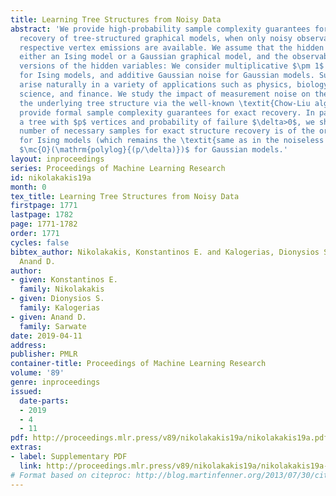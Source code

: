 ```yaml
---
title: Learning Tree Structures from Noisy Data
abstract: 'We provide high-probability sample complexity guarantees for exact structure
  recovery of tree-structured graphical models, when only noisy observations of the
  respective vertex emissions are available. We assume that the hidden variables follow
  either an Ising model or a Gaussian graphical model, and the observables are noise-corrupted
  versions of the hidden variables: We consider multiplicative $\pm 1$ binary noise
  for Ising models, and additive Gaussian noise for Gaussian models. Such hidden models
  arise naturally in a variety of applications such as physics, biology, computer
  science, and finance. We study the impact of measurement noise on the task of learning
  the underlying tree structure via the well-known \textit{Chow-Liu algorithm} and
  provide formal sample complexity guarantees for exact recovery. In particular, for
  a tree with $p$ vertices and probability of failure $\delta>0$, we show that the
  number of necessary samples for exact structure recovery is of the order of $\mc{O}(\log(p/\delta))$
  for Ising models (which remains the \textit{same as in the noiseless case}), and
  $\mc{O}(\mathrm{polylog}{(p/\delta)})$ for Gaussian models.'
layout: inproceedings
series: Proceedings of Machine Learning Research
id: nikolakakis19a
month: 0
tex_title: Learning Tree Structures from Noisy Data
firstpage: 1771
lastpage: 1782
page: 1771-1782
order: 1771
cycles: false
bibtex_author: Nikolakakis, Konstantinos E. and Kalogerias, Dionysios S. and Sarwate,
  Anand D.
author:
- given: Konstantinos E.
  family: Nikolakakis
- given: Dionysios S.
  family: Kalogerias
- given: Anand D.
  family: Sarwate
date: 2019-04-11
address: 
publisher: PMLR
container-title: Proceedings of Machine Learning Research
volume: '89'
genre: inproceedings
issued:
  date-parts:
  - 2019
  - 4
  - 11
pdf: http://proceedings.mlr.press/v89/nikolakakis19a/nikolakakis19a.pdf
extras:
- label: Supplementary PDF
  link: http://proceedings.mlr.press/v89/nikolakakis19a/nikolakakis19a-supp.pdf
# Format based on citeproc: http://blog.martinfenner.org/2013/07/30/citeproc-yaml-for-bibliographies/
---
```

